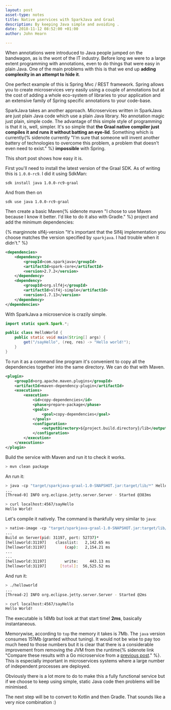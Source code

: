 ```yaml
---
layout: post
asset-type: notes
title: Native µservices with SparkJava and Graal
description: By keeping Java simple and avoiding .
date: 2018-11-12 08:52:00 +01:00
author: John Hearn

---
```


When annotations were introduced to Java people jumped on the bandwagon, as is the wont of the IT industry. Before long we were to a large extent programming with annotations, even to do things that were easy in plain Java. One of the main problems with this is that we end up **adding complexity in an attempt to hide it**. 

One perfect example of this is Spring Mvc / REST framework. Spring allows you to create microservices very easily using a couple of annotations but at the cost of adding a whole eco-system of libraries to your application and an extensive family of Spring specific annotations to your code-base. 

SparkJava takes an another approach. Microservices written in SparkJava are just plain Java code which use a plain Java library. No annotation magic just plain, simple code. The advantage of this simple style of programming is that it is, well, simpler. It's so simple that **the Graal native compiler just compiles it and runs it without batting an eye-lid**. Something which is currently{% sidenote currently "I'm sure that someone will invent another battery of technologies to overcome this problem, a problem that doesn't even need to exist." %} **impossible** with Spring.

This short post shows how easy it is.

First you'll need to install the latest version of the Graal SDK. As of writing this is `1.0.0-rc9`. I did it using SdkMan:
```
sdk install java 1.0.0-rc9-graal
```
And from then on
```
sdk use java 1.0.0-rc9-graal
```

Then create a basic Maven{% sidenote maven "I chose to use Maven because I know it better. I'd like to do it also with Gradle." %} project and add the minimum dependencies:

{% marginnote slf4j-version "It's important that the Slf4j implementation you choose matches the version specified by `sparkjava`. I had trouble when it didn't." %}

```xml
<dependencies>
    <dependency>
        <groupId>com.sparkjava</groupId>
        <artifactId>spark-core</artifactId>
        <version>2.7.2</version>
    </dependency>
    <dependency>
        <groupId>org.slf4j</groupId>
        <artifactId>slf4j-simple</artifactId>
        <version>1.7.13</version>
    </dependency>
</dependencies>
```

With SparkJava a microservice is crazily simple.
```java
import static spark.Spark.*;

public class HelloWorld {
    public static void main(String[] args) {
        get("/sayHello", (req, res) -> "Hello world!");
    }
}
```

To run it as a command line program it's convenient to copy all the dependencies together into the same directory. We can do that with Maven.
```xml
<plugin>
    <groupId>org.apache.maven.plugins</groupId>
    <artifactId>maven-dependency-plugin</artifactId>
    <executions>
        <execution>
            <id>copy-dependencies</id>
            <phase>prepare-package</phase>
            <goals>
                <goal>copy-dependencies</goal>
            </goals>
            <configuration>
                <outputDirectory>${project.build.directory}/lib</outputDirectory>
            </configuration>
        </execution>
    </executions>
</plugin>
```

Build the service with Maven and run it to check it works.
```bash
> mvn clean package
```

An run it:
```bash
> java -cp "target/sparkjava-graal-1.0-SNAPSHOT.jar:target/lib/*" HelloWorld
...
[Thread-0] INFO org.eclipse.jetty.server.Server - Started @383ms
```
```bash
> curl localhost:4567/sayHello
Hello World!
```

Let's compile it natively. The command is thankfully very similar to `java`:
```bash
> native-image -cp "target/sparkjava-graal-1.0-SNAPSHOT.jar:target/lib/*" HelloWorld
...
Build on Server(pid: 31197, port: 52737)*
[helloworld:31197]    classlist:   2,142.65 ms
[helloworld:31197]        (cap):   2,154.21 ms
...
...
[helloworld:31197]        write:     443.13 ms
[helloworld:31197]      [total]:  56,525.52 ms
```

And run it:
```bash
> ./helloworld
...
[Thread-2] INFO org.eclipse.jetty.server.Server - Started @2ms
```
```bash
> curl localhost:4567/sayHello
Hello World!
```

The executable is 14Mb but look at that start time! **2ms**, basically instantaneous. 

Memorywise, according to `top` the memory it takes is 7Mb. The `java` version consumes 151Mb (granted without tuning). It would not be wise to pay too much heed to those numbers but it is clear that there is a considerable improvement from removing the JVM from the runtime{% sidenote link "Compare these results with a Go microservice from a [previous post](notes-on-go-go-kit-for-java-programmer.html)." %}. This is especially important in microservices systems where a large number of independent processes are deployed.

Obviously there is a lot more to do to make this a fully functional service but if we choose to keep using simple, static Java code then problems will be minimised. 

The next step will be to convert to Kotlin and then Gradle. That sounds like a very nice combination :)
